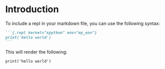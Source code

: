 # Introduction

To include a repl in your markdown file, you can use the following syntax:

````{.md option="Repl"}
```{.repl kernel="xpython" env="my_env"}
print('hello world')
```
````

This will render the following:

```{.repl kernel="xpython" env="my_env"}
print('hello world')
```